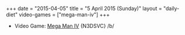 +++
date = "2015-04-05"
title = "5 April 2015 (Sunday)"
layout = "daily-diet"
video-games = ["mega-man-iv"]
+++

<ul>
<li class="entry video-games">Video Game: <a href="/video-games/mega-man-iv">Mega Man IV</a> {N3DSVC} /b/</li>
</ul>